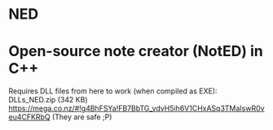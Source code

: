 NED
===

Open-source note creator (NotED) in C++
===

Requires DLL files from here to work (when compiled as EXE):
DLLs_NED.zip (342 KB)
https://mega.co.nz/#!g4BhFSYa!FB7BbTG_vdvH5ih6V1CHxASq3TMaIswR0veu4CFKRbQ
(They are safe ;P)
